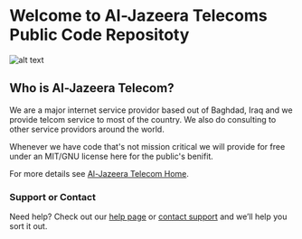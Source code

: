 

# Welcome to Al-Jazeera Telecoms Public Code Repositoty

![alt text](https://scontent.fapa1-2.fna.fbcdn.net/v/t1.0-0/s480x480/28055657_1044662459020914_4762039156937342916_n.jpg?_nc_cat=0&oh=5ebd23deb71fad1525e0f6fe459ee116&oe=5B99E43B "Welcome!")

## Who is Al-Jazeera Telecom?

We are a major internet service providor based out of Baghdad, Iraq and we provide telcom service to most of the country. We also do consulting to other service providors around the world. 

Whenever we have code that's not mission critical we will provide for free under an MIT/GNU license here for the public's benifit. 

For more details see [Al-Jazeera Telecom Home](https://github.com/Al-Jazeera-Telecom/).

### Support or Contact

Need help? Check out our [help page](https://help.github.com/categories/github-pages-basics/) or [contact support](https://github.com/contact) and we’ll help you sort it out.
